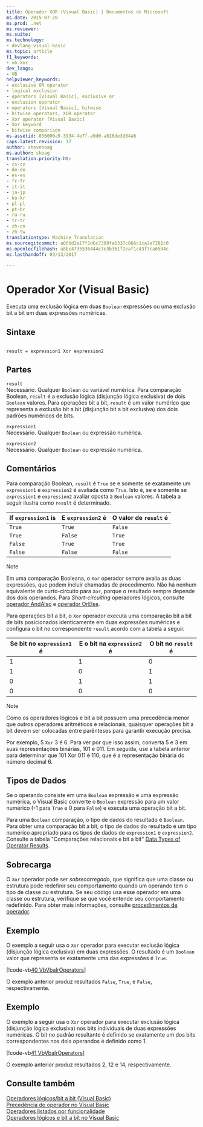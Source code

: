 ```yaml
---
title: Operador XOR (Visual Basic) | Documentos do Microsoft
ms.date: 2015-07-20
ms.prod: .net
ms.reviewer: 
ms.suite: 
ms.technology:
- devlang-visual-basic
ms.topic: article
f1_keywords:
- vb.Xor
dev_langs:
- VB
helpviewer_keywords:
- exclusive OR operator
- logical exclusion
- operators [Visual Basic], exclusive or
- exclusion operator
- operators [Visual Basic], bitwise
- bitwise operators, XOR operator
- Xor operator [Visual Basic]
- Xor keyword
- bitwise comparison
ms.assetid: 036000a9-3934-4e7f-a9d0-a816de3d84a6
caps.latest.revision: 17
author: stevehoag
ms.author: shoag
translation.priority.ht:
- cs-cz
- de-de
- es-es
- fr-fr
- it-it
- ja-jp
- ko-kr
- pl-pl
- pt-br
- ru-ru
- tr-tr
- zh-cn
- zh-tw
translationtype: Machine Translation
ms.sourcegitcommit: a06bd2a17f1d6c7308fa6337c866c1ca2e7281c0
ms.openlocfilehash: a8bc4735536444c7e3b361f2eaf1c43f7ca6584c
ms.lasthandoff: 03/13/2017

---
```

# <a name="xor-operator-visual-basic"></a>Operador Xor (Visual Basic)
Executa uma exclusão lógica em duas `Boolean` expressões ou uma exclusão bit a bit em duas expressões numéricas.  
  
## <a name="syntax"></a>Sintaxe  
  
```  
  
result = expression1 Xor expression2  
```  
  
## <a name="parts"></a>Partes  
 `result`  
 Necessário. Qualquer `Boolean` ou variável numérica. Para comparação Boolean, `result` é a exclusão lógica (disjunção lógica exclusiva) de dois `Boolean` valores. Para operações bit a bit, `result` é um valor numérico que representa a exclusão bit a bit (disjunção bit a bit exclusiva) dos dois padrões numéricos de bits.  
  
 `expression1`  
 Necessário. Qualquer `Boolean` ou expressão numérica.  
  
 `expression2`  
 Necessário. Qualquer `Boolean` ou expressão numérica.  
  
## <a name="remarks"></a>Comentários  
 Para comparação Boolean, `result` é `True` se e somente se exatamente um `expression1` e `expression2` é avaliada como `True`. Isto é, se e somente se `expression1` e `expression2` avaliar oposta à `Boolean` valores. A tabela a seguir ilustra como `result` é determinado.  
  
|If `expression1` is|E `expression2` é|O valor de `result` é|  
|-------------------------|--------------------------|------------------------------|  
|`True`|`True`|`False`|  
|`True`|`False`|`True`|  
|`False`|`True`|`True`|  
|`False`|`False`|`False`|  
  
> [!NOTE]
>  Em uma comparação Booleana, o `Xor` operador sempre avalia as duas expressões, que podem incluir chamadas de procedimento. Não há nenhum equivalente de curto-circuito para `Xor`, porque o resultado sempre depende dos dois operandos. Para *Short-circuiting* operadores lógicos, consulte [operador AndAlso](../../../visual-basic/language-reference/operators/andalso-operator.md) e [operador OrElse](../../../visual-basic/language-reference/operators/orelse-operator.md).  
  
 Para operações bit a bit, o `Xor` operador executa uma comparação bit a bit de bits posicionados identicamente em duas expressões numéricas e configura o bit no correspondente `result` acordo com a tabela a seguir.  
  
|Se bit no `expression1` é|E o bit na `expression2` é|O bit no `result` é|  
|--------------------------------|---------------------------------|----------------------------|  
|1|1|0|  
|1|0|1|  
|0|1|1|  
|0|0|0|  
  
> [!NOTE]
>  Como os operadores lógicos e bit a bit possuem uma precedência menor que outros operadores aritméticos e relacionais, quaisquer operações bit a bit devem ser colocadas entre parênteses para garantir execução precisa.  
  
 Por exemplo, 5 `Xor` 3 é 6. Para ver por que isso assim, converta 5 e 3 em suas representações binárias, 101 e 011. Em seguida, use a tabela anterior para determinar que 101 Xor 011 é 110, que é a representação binária do número decimal 6.  
  
## <a name="data-types"></a>Tipos de Dados  
 Se o operando consiste em uma `Boolean` expressão e uma expressão numérica, o Visual Basic converte o `Boolean` expressão para um valor numérico (-1 para `True` e 0 para `False`) e executa uma operação bit a bit.  
  
 Para uma `Boolean` comparação, o tipo de dados do resultado é `Boolean`. Para obter uma comparação bit a bit, o tipo de dados do resultado é um tipo numérico apropriado para os tipos de dados de `expression1` e `expression2`. Consulte a tabela "Comparações relacionais e bit a bit" [Data Types of Operator Results](../../../visual-basic/language-reference/operators/data-types-of-operator-results.md).  
  
## <a name="overloading"></a>Sobrecarga  
 O `Xor` operador pode ser *sobrecarregado*, que significa que uma classe ou estrutura pode redefinir seu comportamento quando um operando tem o tipo de classe ou estrutura. Se seu código usa esse operador em uma classe ou estrutura, verifique se que você entende seu comportamento redefinido. Para obter mais informações, consulte [procedimentos de operador](../../../visual-basic/programming-guide/language-features/procedures/operator-procedures.md).  
  
## <a name="example"></a>Exemplo  
 O exemplo a seguir usa o `Xor` operador para executar exclusão lógica (disjunção lógica exclusiva) em duas expressões. O resultado é um `Boolean` valor que representa se exatamente uma das expressões é `True`.  
  
 [!code-vb[40 VbVbalrOperators](../../../visual-basic/language-reference/operators/codesnippet/VisualBasic/xor-operator_1.vb)]  
  
 O exemplo anterior produz resultados `False`, `True`, e `False`, respectivamente.  
  
## <a name="example"></a>Exemplo  
 O exemplo a seguir usa o `Xor` operador para executar exclusão lógica (disjunção lógica exclusiva) nos bits individuais de duas expressões numéricas. O bit no padrão resultante é definido se exatamente um dos bits correspondentes nos dois operandos é definido como 1.  
  
 [!code-vb[41 VbVbalrOperators](../../../visual-basic/language-reference/operators/codesnippet/VisualBasic/xor-operator_2.vb)]  
  
 O exemplo anterior produz resultados 2, 12 e 14, respectivamente.  
  
## <a name="see-also"></a>Consulte também  
 [Operadores lógicos/bit a bit (Visual Basic)](../../../visual-basic/language-reference/operators/logical-bitwise-operators.md)   
 [Precedência do operador no Visual Basic](../../../visual-basic/language-reference/operators/operator-precedence.md)   
 [Operadores listados por funcionalidade](../../../visual-basic/language-reference/operators/operators-listed-by-functionality.md)   
 [Operadores lógicos e bit a bit no Visual Basic](../../../visual-basic/programming-guide/language-features/operators-and-expressions/logical-and-bitwise-operators.md)

